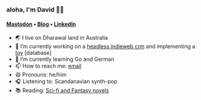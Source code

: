 ### aloha, I'm David 🥖🌹

#### [Mastodon](https://aus.social/@gilmae) &bull; [Blog](https://blog.avocadia.net) &bull; [LinkedIn](https://www.linkedin.com/in/edgardavid/)


- 🌏 I live on Dharawal land in Australia
- 🔭 I’m currently working on a [headless indieweb crm](https://github.com/gilmae/maat) and implementing a [toy](https://github.com/gilmae/klite) [database]
- 🌱 I’m currently learning Go and German
- 📫 How to reach me: [email](mailto:me@davidedgar.me)
- 😄 Pronouns: he/him
- 🎧 Listening to: Scandanavian synth-pop
- 📚 Reading: [Sci-fi and Fantasy novels](https://www.goodreads.com/user/show/1506188-david)
<!--- ⚡ Fun fact: -->

